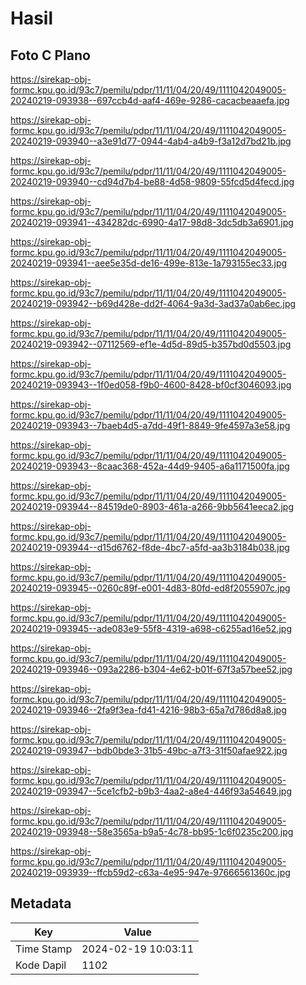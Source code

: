 # Hasil

## Foto C Plano

https://sirekap-obj-formc.kpu.go.id/93c7/pemilu/pdpr/11/11/04/20/49/1111042049005-20240219-093938--697ccb4d-aaf4-469e-9286-cacacbeaaefa.jpg

https://sirekap-obj-formc.kpu.go.id/93c7/pemilu/pdpr/11/11/04/20/49/1111042049005-20240219-093940--a3e91d77-0944-4ab4-a4b9-f3a12d7bd21b.jpg

https://sirekap-obj-formc.kpu.go.id/93c7/pemilu/pdpr/11/11/04/20/49/1111042049005-20240219-093940--cd94d7b4-be88-4d58-9809-55fcd5d4fecd.jpg

https://sirekap-obj-formc.kpu.go.id/93c7/pemilu/pdpr/11/11/04/20/49/1111042049005-20240219-093941--434282dc-6990-4a17-98d8-3dc5db3a6901.jpg

https://sirekap-obj-formc.kpu.go.id/93c7/pemilu/pdpr/11/11/04/20/49/1111042049005-20240219-093941--aee5e35d-de16-499e-813e-1a793155ec33.jpg

https://sirekap-obj-formc.kpu.go.id/93c7/pemilu/pdpr/11/11/04/20/49/1111042049005-20240219-093942--b69d428e-dd2f-4064-9a3d-3ad37a0ab6ec.jpg

https://sirekap-obj-formc.kpu.go.id/93c7/pemilu/pdpr/11/11/04/20/49/1111042049005-20240219-093942--07112569-ef1e-4d5d-89d5-b357bd0d5503.jpg

https://sirekap-obj-formc.kpu.go.id/93c7/pemilu/pdpr/11/11/04/20/49/1111042049005-20240219-093943--1f0ed058-f9b0-4600-8428-bf0cf3046093.jpg

https://sirekap-obj-formc.kpu.go.id/93c7/pemilu/pdpr/11/11/04/20/49/1111042049005-20240219-093943--7baeb4d5-a7dd-49f1-8849-9fe4597a3e58.jpg

https://sirekap-obj-formc.kpu.go.id/93c7/pemilu/pdpr/11/11/04/20/49/1111042049005-20240219-093943--8caac368-452a-44d9-9405-a6a1171500fa.jpg

https://sirekap-obj-formc.kpu.go.id/93c7/pemilu/pdpr/11/11/04/20/49/1111042049005-20240219-093944--84519de0-8903-461a-a266-9bb5641eeca2.jpg

https://sirekap-obj-formc.kpu.go.id/93c7/pemilu/pdpr/11/11/04/20/49/1111042049005-20240219-093944--d15d6762-f8de-4bc7-a5fd-aa3b3184b038.jpg

https://sirekap-obj-formc.kpu.go.id/93c7/pemilu/pdpr/11/11/04/20/49/1111042049005-20240219-093945--0260c89f-e001-4d83-80fd-ed8f2055907c.jpg

https://sirekap-obj-formc.kpu.go.id/93c7/pemilu/pdpr/11/11/04/20/49/1111042049005-20240219-093945--ade083e9-55f8-4319-a698-c6255ad16e52.jpg

https://sirekap-obj-formc.kpu.go.id/93c7/pemilu/pdpr/11/11/04/20/49/1111042049005-20240219-093946--093a2286-b304-4e62-b01f-67f3a57bee52.jpg

https://sirekap-obj-formc.kpu.go.id/93c7/pemilu/pdpr/11/11/04/20/49/1111042049005-20240219-093946--2fa9f3ea-fd41-4216-98b3-65a7d786d8a8.jpg

https://sirekap-obj-formc.kpu.go.id/93c7/pemilu/pdpr/11/11/04/20/49/1111042049005-20240219-093947--bdb0bde3-31b5-49bc-a7f3-31f50afae922.jpg

https://sirekap-obj-formc.kpu.go.id/93c7/pemilu/pdpr/11/11/04/20/49/1111042049005-20240219-093947--5ce1cfb2-b9b3-4aa2-a8e4-446f93a54649.jpg

https://sirekap-obj-formc.kpu.go.id/93c7/pemilu/pdpr/11/11/04/20/49/1111042049005-20240219-093948--58e3565a-b9a5-4c78-bb95-1c6f0235c200.jpg

https://sirekap-obj-formc.kpu.go.id/93c7/pemilu/pdpr/11/11/04/20/49/1111042049005-20240219-093939--ffcb59d2-c63a-4e95-947e-97666561360c.jpg


## Metadata

| Key        | Value               |
| ---------- | ------------------- |
| Time Stamp | 2024-02-19 10:03:11 |
| Kode Dapil | 1102                |



